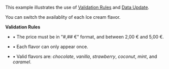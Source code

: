 This example illustrates the use of [Validation Rules](https://livewire-powergrid.com/table-features/conditional-rules.html) and [Data Update](https://livewire-powergrid.comtable-features/editing-data.html).

You can switch the availablity of each Ice cream flavor.

**Validation Rules**

* • The price must be in "#,## €" format, and between 2,00  € and 5,00  €.

* • Each flavor can only appear once.

* • Valid flavors are:  _chocolate_, _vanilla_, _strawberry_, _coconut_, _mint_, and _caramel_.
